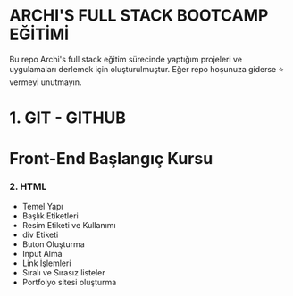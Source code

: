 # ARCHI'S FULL STACK BOOTCAMP EĞİTİMİ

Bu repo Archi's full stack eğitim sürecinde yaptığım projeleri ve uygulamaları derlemek için oluşturulmuştur. Eğer repo hoşunuza giderse ⭐ vermeyi unutmayın.

# 1. GIT - GITHUB
# Front-End Başlangıç Kursu
### 2. HTML
- Temel Yapı
- Başlık Etiketleri
- Resim Etiketi ve Kullanımı
- div Etiketi
- Buton Oluşturma
- Input Alma
- Link İşlemleri
- Sıralı ve Sırasız listeler
- Portfolyo sitesi oluşturma